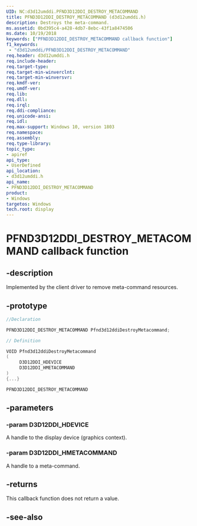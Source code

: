 ```yaml
---
UID: NC:d3d12umddi.PFND3D12DDI_DESTROY_METACOMMAND
title: PFND3D12DDI_DESTROY_METACOMMAND (d3d12umddi.h)
description: Destroys the meta-command.
ms.assetid: 0bd395c4-a428-4db7-8ebc-43f1a8474506
ms.date: 10/19/2018
keywords: ["PFND3D12DDI_DESTROY_METACOMMAND callback function"]
f1_keywords:
 - "d3d12umddi/PFND3D12DDI_DESTROY_METACOMMAND"
req.header: d3d12umddi.h
req.include-header:
req.target-type:
req.target-min-winverclnt:
req.target-min-winversvr:
req.kmdf-ver:
req.umdf-ver:
req.lib:
req.dll:
req.irql:
req.ddi-compliance:
req.unicode-ansi:
req.idl:
req.max-support: Windows 10, version 1803
req.namespace:
req.assembly:
req.type-library:
topic_type:
- apiref
api_type:
- UserDefined
api_location:
- d3d12umddi.h
api_name:
- PFND3D12DDI_DESTROY_METACOMMAND
product: 
- Windows
targetos: Windows
tech.root: display
---
```


# PFND3D12DDI_DESTROY_METACOMMAND callback function

## -description

Implemented by the client driver to remove meta-command resources.

## -prototype

```cpp
//Declaration

PFND3D12DDI_DESTROY_METACOMMAND Pfnd3d12ddiDestroyMetacommand;

// Definition

VOID Pfnd3d12ddiDestroyMetacommand
(
	 D3D12DDI_HDEVICE
	 D3D12DDI_HMETACOMMAND
)
{...}

PFND3D12DDI_DESTROY_METACOMMAND


```

## -parameters

### -param D3D12DDI_HDEVICE

A handle to the display device (graphics context).

### -param D3D12DDI_HMETACOMMAND

A handle to a meta-command.

## -returns

This callback function does not return a value.


## -see-also
